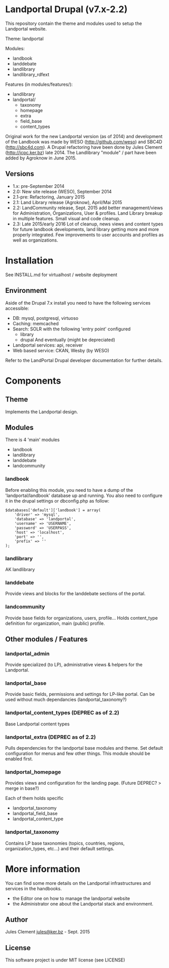 # Landportal Drupal (v7.x-2.2)

This repository contain the theme and modules used to setup the Landportal website.

Theme: landportal

Modules:
 - landbook
 - landdebate
 - landlibrary
 - landlibrary_rdfext

Features (in modules/features/):
 - landlibrary
 - landportal/
   - taxonomy
   - homepage
   - extra
   - field_base
   - content_types

Original work for the new Landportal version (as of 2014) and development of the Landbook was made by WESO (http://github.com/weso) and SBC4D (http://sbc4d.com).
A Drupal refactoring have been done by Jules Clement (http://jcpc.ker.bz) late 2014.
The Landlibrary "module" / part have been added by Agroknow in June 2015.

## Versions

- 1.x: pre-September 2014
- 2.0: New site release (WESO), September 2014
- 2.1-pre: Refactoring, January 2015
- 2.1: Land Library release (Agroknow), April/Mai 2015
- 2.2: LandCommunity release, Sept. 2015
    add better management/views for Administration, Organizations,
    User & profiles. Land Library breakup in multiple features.
    Small visual and code cleanup.
- 2.3: Late 2015/early 2016
    Lot of cleanup, news views and content types for future landbook
    developments, land library getting more and more properly
    integrated.
    Few improvements to user accounts and profiles as well as organizations.
    
# Installation

See INSTALL.md for virtualhost / website deployment

## Environment

Aside of the Drupal 7.x install you need to have the following services accessible:
 - DB: mysql, postgresql, virtuoso
 - Caching: memcached
 - Search: SOLR
   with the following 'entry point' configured
   - library
   - drupal
And eventually (might be depreciated)
 - Landportal services: api, receiver
 - Web based service: CKAN, Wesby (by WESO)

Refer to the LandPortal Drupal developer documentation for further details.


# Components

## Theme

Implements the Landportal design.

## Modules

There is 4 'main' modules
- landbook
- landlibrary
- landdebate
- landcommunity

### landbook

Before enabling this module, you need to have a dump of the 'landportal/landbook'
database up and running.
You also need to configure it in the drupal settings or dbconfig.php as follow:
```
$databases['default']['landbook'] = array(
	'driver' => 'mysql',
	'database' => 'landportal',
	'username' => 'USERNAME',
	'password' => 'USERPASS',
	'host' => 'localhost',
	'port' => '',
	'prefix' => ''
);
```
### landlibrary

AK landlibrary

### landdebate

Provide views and blocks for the landdebate sections of the portal.

### landcommunity

Provide base fields for organizations, users, profile...
Holds content_type definition for organization, main (public) profile.

## Other modules / Features

### landportal_admin

Provide specialized (to LP), administrative views & helpers for the Landportal.

### landportal_base

Provide basic fields, permissions and settings for LP-like portal.
Can be used without much dependancies (landportal_taxonomy?)

### landportal_content_types (DEPREC as of 2.2)

Base Landportal content types

### landportal_extra (DEPREC as of 2.2)

Pulls dependencies for the landportal base modules and theme.
Set default configuration for menus and few other things.
This module should be enabled first.

### landportal_homepage

Provides views and configuration for the landing page.
(Future DEPREC? > merge in base?)

Each of them holds specific
 - landportal_taxonomy
 - landportal_field_base
 - landportal_content_type

### landportal_taxonomy

Contains LP base taxonomies (topics, countries, regions,
organization_types, etc...) and their default settings.

# More information

You can find some more details on the Landportal infrastructures and services in the handbooks.
 - the Editor one on how to manage the landportal website
 - the Administrator one about the Landportal stack and environment.

## Author

Jules Clement <jules@ker.bz> - Sept. 2015

## License
This software project is under MIT license (see LICENSE)

